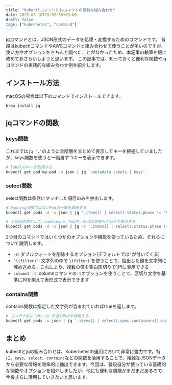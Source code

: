 ```yaml
---
title: "kubectlコマンドとjqコマンドの便利な組み合わせ"
date: 2025-08-10T19:52:30+09:00
draft: false
tags: ["kubernetes", "command"]
---
```


jqコマンドとは、JSON形式のデータを処理・変換するためのコマンドです。
普段はkubectlコマンドやAWSコマンドと組み合わせて使うことが多いのですが、使い方やオプションをきちんと調べたことがなかったため、本記事の執筆を機に改めておさらいしようと思います。
この記事では、知っておくと便利な関数やjqコマンドの実践的な組み合わせ例を紹介します。

## インストール方法

macOSの場合は以下のコマンドでインストールできます。
```bash
brew install jq
```

## jqコマンドの関数

### keys関数

これまでは`jq ','`のように全階層をまとめて表示してキーを把握していましたが、keys関数を使うと一階層ずつキーを表示できます。

```bash
# labelのキーを取得する
kubectl get pod my-pod -o json | jq '.metadata.labels | keys'
```

### select関数

select関数は条件にマッチした項目のみを抽出します。

```bash
# Running状態ではないPodの一覧を取得する
kubectl get pods -A -o json | jq '.items[] | select(.status.phase != "Running") | .metadata.name'

# 上記の応用として、namespace、Pod名、Podの状態も合わせて表示する
kubectl get pods -A -o json | jq -r '.items[] | select(.status.phase != "Running") | "\(.metadata.namespace) \(.metadata.name) \(.status.phase)"' | column -t
```

2つ目のコマンドではいくつかのオプションや機能を使っているため、それらについて説明します。
- `-r`: ダブルクォートを削除するオプション(デフォルトでは`"`が付いてくる)
- `"\(filter)"`: 文字列の中で `\(filter)` を使うことで、抽出した値を文字列に埋め込める。これにより、複数の値を空白区切りで1行に表示できる
- `columnt -t`: columnコマンドの`-t`オプションを使うことで、区切り文字を基準に列を揃えて表形式で表示できます

### contains関数

contains関数は指定した文字列が含まれていればtrueを返します。

```bash
# コンテナ名に'ghr.io'を含むPodを検索する
kubectl get pods -o json | jq '.items[] | select(.spec.containers[].name | contains("gcr.io")) | .metadata.name'
```

## まとめ

kubectlとjqの組み合わせは、Kubernetesの運用において非常に強力です。特に、`keys`、`select`、`contains`などの関数を活用することで、複雑なJSONデータから必要な情報を効率的に抽出できます。今回は、普段自分が使っている基礎的な関数やオプションを紹介しましたが、他にも便利な機能がまだまだあるので、今後さらに活用していきたいと思います。
